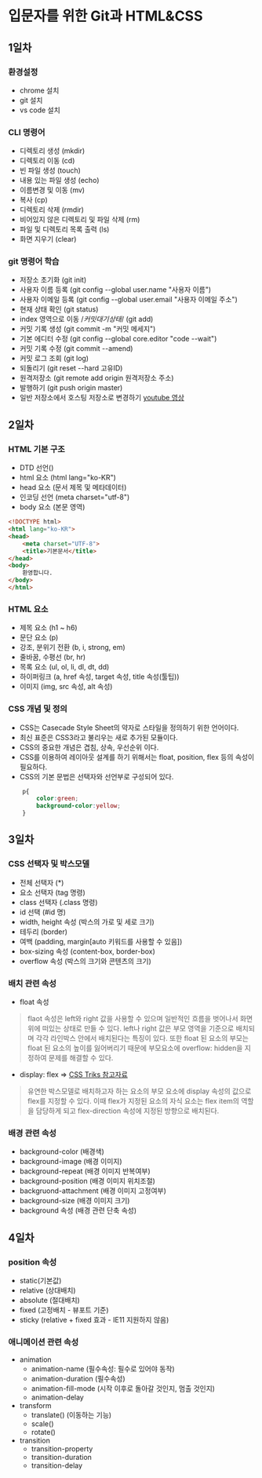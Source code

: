 # 입문자를 위한 Git과 HTML&CSS
## 1일차
### 환경설정
- chrome 설치
- git 설치
- vs code 설치
### CLI 명령어 
- 디렉토리 생성 (mkdir)
- 디렉토리 이동 (cd)
- 빈 파일 생성 (touch)
- 내용 있는 파일 생성 (echo)
- 이름변경 및 이동 (mv)
- 복사 (cp)
- 디렉토리 삭제 (rmdir)
- 비어있지 않은 디렉토리 및 파일 삭제 (rm)
- 파일 및 디렉토리 목록 출력 (ls)
- 화면 지우기 (clear)
### git 명령어 학습
- 저장소 초기화 (git init)
- 사용자 이름 등록 (git config --global user.name "사용자 이름")
- 사용자 이메일 등록 (git config --global user.email "사용자 이메일 주소")
- 현재 상태 확인 (git status)
- index 영역으로 이동 /*커밋대기상태*/ (git add)
- 커밋 기록 생성 (git commit -m "커밋 메세지")
- 기본 에디터 수정 (git config --global core.editor "code --wait")
- 커밋 기록 수정 (git commit --amend)
- 커밋 로그 조회 (git log)
- 되돌리기 (git reset --hard 고유ID)
- 원격저장소 (git remote add origin 원격저장소 주소)
- 발행하기 (git push origin master)
- 일반 저장소에서 호스팅 저장소로 변경하기 
[youtube 영상](https://youtu.be/SNnfbf-LJz4)

## 2일차
### HTML 기본 구조
- DTD 선언(<DOCTYPE html>)
- html 요소 (html lang="ko-KR")
- head 요소 (문서 제목 및 메타데이터)
- 인코딩 선언 (meta charset="utf-8")
- body 요소 (본문 영역)

```html 
<!DOCTYPE html>
<html lang="ko-KR">
<head>
    <meta charset="UTF-8">
    <title>기본문서</title>
</head>
<body>
    환영합니다.
</body>
</html>
```

### HTML 요소
- 제목 요소 (h1 ~ h6)
- 문단 요소 (p)
- 강조, 분위기 전환 (b, i, strong, em)
- 줄바꿈, 수평선 (br, hr)
- 목록 요소 (ul, ol, li, dl, dt, dd)
- 하이퍼링크 (a, href 속성, target 속성, title 속성(툴팁))
- 이미지 (img, src 속성, alt 속성)
### CSS 개념 및 정의
- CSS는 Casecade Style Sheet의 약자로 스타일을 정의하기 위한 언어이다.
- 최신 표준은 CSS3라고 불리우는 새로 추가된 모듈이다.
- CSS의 중요한 개념은 겹침, 상속, 우선순위 이다.
- CSS를 이용하여 레이아웃 설계를 하기 위해서는 float, position, flex 등의 속성이 필요하다.
- CSS의 기본 문법은 선택자와 선언부로 구성되어 있다.
```css
    p{
        color:green;
        background-color:yellow;
    }
```
## 3일차
### CSS 선택자 및 박스모델
- 전체 선택자 (*)
- 요소 선택자 (tag 명령)
- class 선택자 (.class 명령)
- id 선택 (#id 명)
- width, height 속성 (박스의 가로 및 세로 크기)
- 테두리 (border)
- 여백 (padding, margin[auto 키워드를 사용할 수 있음])
- box-sizing 속성 (content-box, border-box)
- overflow 속성 (박스의 크기와 콘텐츠의 크기)
### 배치 관련 속성
- float 속성
> flaot 속성은 left와 right 값을 사용할 수 있으며 일반적인 흐름을 벗어나서 화면위에 떠있는 상태로 만들 수 있다. left나 right 값은 부모 영역을 기준으로 배치되며 각각 라인박스 안에서 배치된다는 특징이 있다. 또한 float 된 요소의 부모는 float 된 요소의 높이를 잃어버리기 때문에 부모요소에 overflow: hidden을 지정하여 문제를 해결할 수 있다.
- display: flex => [CSS Triks 참고자료](https://css-tricks.com/snippets/css/a-guide-to-flexbox/)
> 유연한 박스모델로 배치하고자 하는 요소의 부모 요소에 display 속성의 값으로 flex를 지정할 수 있다. 이때 flex가 지정된 요소의 자식 요소는 flex item의 역할을 담당하게 되고 flex-direction 속성에 지정된 방향으로 배치된다.
### 배경 관련 속성
- background-color (배경색)
- background-image (배경 이미지)
- background-repeat (배경 이미지 반복여부)
- background-position (배경 이미지 위치조절)
- backgruond-attachment (배경 이미지 고정여부)
- background-size (배경 이미지 크기)
- background 속성 (배경 관련 단축 속성)
## 4일차
### position 속성
- static(기본값)
- relative (상대배치)
- absolute (절대배치)
- fixed (고정배치 - 뷰포트 기준)
- sticky (relative + fixed 효과 - IE11 지원하지 않음)
### 애니메이션 관련 속성
- animation
  + animation-name (필수속성: 필수로 있어야 동작)
  + animation-duration (필수속성)
  + animation-fill-mode (시작 이후로 돌아갈 것인지, 멈출 것인지)
  + animation-delay
- transform
  + translate() (이동하는 기능)
  + scale()
  + rotate()
- transition
  + transition-property
  + transition-duration
  + transition-delay
